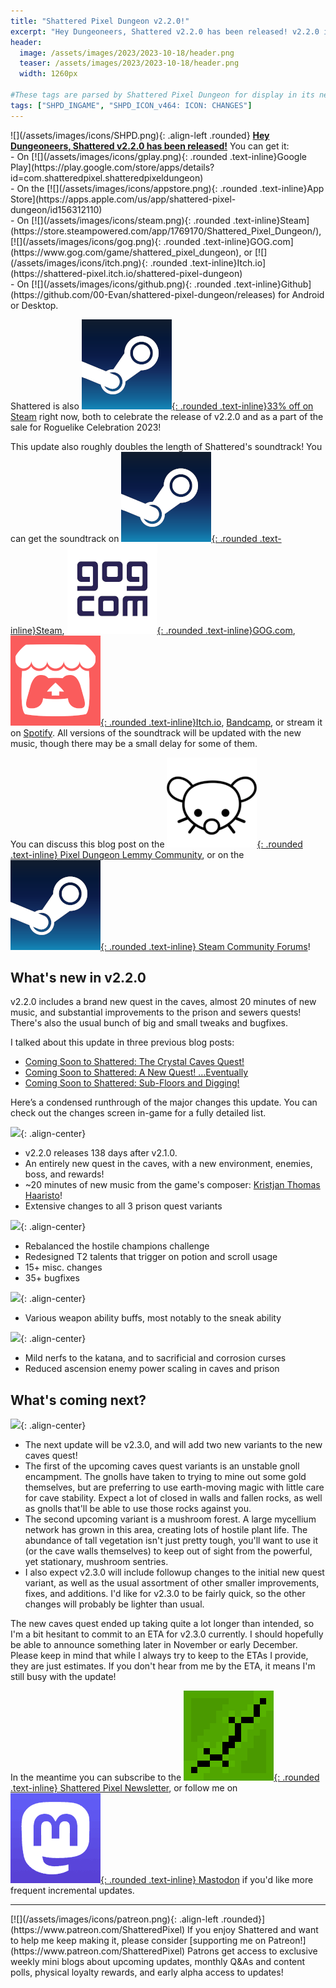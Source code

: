 ```yaml
---
title: "Shattered Pixel Dungeon v2.2.0!"
excerpt: "Hey Dungeoneers, Shattered v2.2.0 has been released! v2.2.0 includes a brand new quest in the caves, almost 20 minutes of new music, and substantial improvements to the prison and sewers quests! There's also the usual bunch of big and small tweaks and bugfixes."
header:
  image: /assets/images/2023/2023-10-18/header.png
  teaser: /assets/images/2023/2023-10-18/header.png
  width: 1260px

#These tags are parsed by Shattered Pixel Dungeon for display in its news feed
tags: ["SHPD_INGAME", "SHPD_ICON_v464: ICON: CHANGES"]
---
```


<div markdown="1" class="img-text">
![](/assets/images/icons/SHPD.png){: .align-left .rounded} <b><u>Hey Dungeoneers, Shattered v2.2.0 has been released!</u></b> You can get it:<br>- On [![](/assets/images/icons/gplay.png){: .rounded .text-inline}Google Play](https://play.google.com/store/apps/details?id=com.shatteredpixel.shatteredpixeldungeon)<br>- On the [![](/assets/images/icons/appstore.png){: .rounded .text-inline}App Store](https://apps.apple.com/us/app/shattered-pixel-dungeon/id156312110)<br>- On [![](/assets/images/icons/steam.png){: .rounded .text-inline}Steam](https://store.steampowered.com/app/1769170/Shattered_Pixel_Dungeon/), [![](/assets/images/icons/gog.png){: .rounded .text-inline}GOG.com](https://www.gog.com/game/shattered_pixel_dungeon), or [![](/assets/images/icons/itch.png){: .rounded .text-inline}Itch.io](https://shattered-pixel.itch.io/shattered-pixel-dungeon)<br>- On [![](/assets/images/icons/github.png){: .rounded .text-inline}Github](https://github.com/00-Evan/shattered-pixel-dungeon/releases) for Android or Desktop.
</div>

Shattered is also [![](/assets/images/icons/steam.png){: .rounded .text-inline}33% off on Steam](https://store.steampowered.com/app/1769170/Shattered_Pixel_Dungeon/) right now, both to celebrate the release of v2.2.0 and as a part of the sale for Roguelike Celebration 2023!

This update also roughly doubles the length of Shattered's soundtrack! You can get the soundtrack on [![](/assets/images/icons/steam.png){: .rounded .text-inline}Steam](https://store.steampowered.com/app/1939650/Shattered_Pixel_Dungeon_Soundtrack/), [![](/assets/images/icons/gog.png){: .rounded .text-inline}GOG.com](https://www.gog.com/en/game/shattered_pixel_dungeon_soundtrack), [![](/assets/images/icons/itch.png){: .rounded .text-inline}Itch.io](https://shattered-pixel.itch.io/shattered-pixel-dungeon-soundtrack), [Bandcamp](https://kristjanthomashaaristo.bandcamp.com/album/shattered-pixel-dungeoen), or stream it on [Spotify](https://open.spotify.com/album/3dHngYgsOxqVLHqCGx545F?si=v9F1n8JjQlewZspwkUP2rA). All versions of the soundtrack will be updated with the new music, though there may be a small delay for some of them.

You can discuss this blog post on the [![](/assets/images/icons/lemmy.png){: .rounded .text-inline} Pixel Dungeon Lemmy Community](https://lemmy.world/post/6984630), or on the [![](/assets/images/icons/steam.png){: .rounded .text-inline} Steam Community Forums](https://steamcommunity.com/app/1769170/eventcomments/3882724699524523369)!

## What's new in v2.2.0

v2.2.0 includes a brand new quest in the caves, almost 20 minutes of new music, and substantial improvements to the prison and sewers quests! There's also the usual bunch of big and small tweaks and bugfixes.

I talked about this update in three previous blog posts:
- [Coming Soon to Shattered: The Crystal Caves Quest!](/blog/coming-soon-to-shattered-the-crystal-caves-quest.html)
- [Coming Soon to Shattered: A New Quest! …Eventually](/blog/coming-soon-to-shattered-a-new-quest-eventually.html)
- [Coming Soon to Shattered: Sub-Floors and Digging!](/blog/coming-soon-to-shattered-subfloors-and-digging.html)

Here’s a condensed runthrough of the major changes this update. You can check out the changes screen in-game for a fully detailed list.

![](/assets/images/{{page.date|date:'%Y/%Y-%m-%d'}}/new.png){: .align-center}
- v2.2.0 releases 138 days after v2.1.0.
- An entirely new quest in the caves, with a new environment, enemies, boss, and rewards!
- ~20 minutes of new music from the game's composer: [Kristjan Thomas Haaristo](https://www.youtube.com/c/KristjanThomasHaaristo)!
- Extensive changes to all 3 prison quest variants

![](/assets/images/{{page.date|date:'%Y/%Y-%m-%d'}}/changes.png){: .align-center}
- Rebalanced the hostile champions challenge
- Redesigned T2 talents that trigger on potion and scroll usage
- 15+ misc. changes
- 35+ bugfixes

![](/assets/images/{{page.date|date:'%Y/%Y-%m-%d'}}/buffs.png){: .align-center}
- Various weapon ability buffs, most notably to the sneak ability

![](/assets/images/{{page.date|date:'%Y/%Y-%m-%d'}}/nerfs.png){: .align-center}
- Mild nerfs to the katana, and to sacrificial and corrosion curses
- Reduced ascension enemy power scaling in caves and prison

## What's coming next?

![](/assets/images/{{page.date|date:'%Y/%Y-%m-%d'}}/upcoming.png){: .align-center}

- The next update will be v2.3.0, and will add two new variants to the new caves quest!
- The first of the upcoming caves quest variants is an unstable gnoll encampment. The gnolls have taken to trying to mine out some gold themselves, but are preferring to use earth-moving magic with little care for cave stability. Expect a lot of closed in walls and fallen rocks, as well as gnolls that'll be able to use those rocks against you.
- The second upcoming variant is a mushroom forest. A large mycellium network has grown in this area, creating lots of hostile plant life. The abundance of tall vegetation isn't just pretty tough, you'll want to use it (or the cave walls themselves) to keep out of sight from the powerful, yet stationary, mushroom sentries.
- I also expect v2.3.0 will include followup changes to the initial new quest variant, as well as the usual assortment of other smaller improvements, fixes, and additions. I'd like for v2.3.0 to be fairly quick, so the other changes will probably be lighter than usual.

The new caves quest ended up taking quite a lot longer than intended, so I'm a bit hesitant to commit to an ETA for v2.3.0 currently. I should hopefully be able to announce something later in November or early December. Please keep in mind that while I always try to keep to the ETAs I provide, they are just estimates. If you don't hear from me by the ETA, it means I'm still busy with the update!

In the meantime you can subscribe to the [![](/assets/images/icons/avatar.png){: .rounded .text-inline} Shattered Pixel Newsletter](/newsletter), or follow me on [![](/assets/images/icons/mastodon.png){: .rounded .text-inline} Mastodon](https://mastodon.gamedev.place/@ShatteredPixel) if you'd like more frequent incremental updates.

---

<div markdown="1" style="display: inline-block;">
[![](/assets/images/icons/patreon.png){: .align-left .rounded}](https://www.patreon.com/ShatteredPixel) If you enjoy Shattered and want to help me keep making it, please consider [supporting me on Patreon!](https://www.patreon.com/ShatteredPixel) Patrons get access to exclusive weekly mini blogs about upcoming updates, monthly Q&As and content polls, physical loyalty rewards, and early alpha access to updates!
</div>

